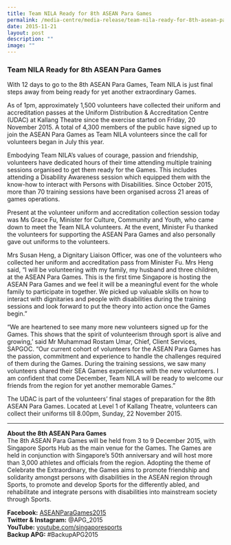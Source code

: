 ```yaml
---
title: Team NILA Ready for 8th ASEAN Para Games
permalink: /media-centre/media-release/team-nila-ready-for-8th-asean-para-games/
date: 2015-11-21
layout: post
description: ""
image: ""
---
```

### **Team NILA Ready for 8th ASEAN Para Games**

With 12 days to go to the 8th ASEAN Para Games, Team NILA is just final steps away from being ready for yet another extraordinary Games.

As of 1pm, approximately 1,500 volunteers have collected their uniform and accreditation passes at the Uniform Distribution & Accreditation Centre (UDAC) at Kallang Theatre since the exercise started on Friday, 20 November 2015. A total of 4,300 members of the public have signed up to join the ASEAN Para Games as Team NILA volunteers since the call for volunteers began in July this year.

Embodying Team NILA’s values of courage, passion and friendship, volunteers have dedicated hours of their time attending multiple training sessions organised to get them ready for the Games. This includes attending a Disability Awareness session which equipped them with the know-how to interact with Persons with Disabilities. Since October 2015, more than 70 training sessions have been organised across 21 areas of games operations.

Present at the volunteer uniform and accreditation collection session today was Ms Grace Fu, Minister for Culture, Community and Youth, who came down to meet the Team NILA volunteers. At the event, Minister Fu thanked the volunteers for supporting the ASEAN Para Games and also personally gave out uniforms to the volunteers.

Mrs Susan Heng, a Dignitary Liaison Officer, was one of the volunteers who collected her uniform and accreditation pass from Minister Fu. Mrs Heng said, “I will be volunteering with my family, my husband and three children, at the ASEAN Para Games. This is the first time Singapore is hosting the ASEAN Para Games and we feel it will be a meaningful event for the whole family to participate in together. We picked up valuable skills on how to interact with dignitaries and people with disabilities during the training sessions and look forward to put the theory into action once the Games begin.”

“We are heartened to see many more new volunteers signed up for the Games. This shows that the spirit of volunteerism through sport is alive and growing,’ said Mr Muhammad Rostam Umar, Chief, Client Services, SAPGOC. “Our current cohort of volunteers for the ASEAN Para Games has the passion, commitment and experience to handle the challenges required of them during the Games. During the training sessions, we saw many volunteers shared their SEA Games experiences with the new volunteers. I am confident that come December, Team NILA will be ready to welcome our friends from the region for yet another memorable Games.”

The UDAC is part of the volunteers’ final stages of preparation for the 8th ASEAN Para Games. Located at Level 1 of Kallang Theatre, volunteers can collect their uniforms till 8.00pm, Sunday, 22 November 2015.

---

**About the 8th ASEAN Para Games**<br>
The 8th ASEAN Para Games will be held from 3 to 9 December 2015, with Singapore Sports Hub as the main venue for the Games. The Games are held in conjunction with Singapore’s 50th anniversary and will host more than 3,000 athletes and officials from the region. Adopting the theme of Celebrate the Extraordinary, the Games aims to promote friendship and solidarity amongst persons with disabilities in the ASEAN region through Sports, to promote and develop Sports for the differently abled, and rehabilitate and integrate persons with disabilities into mainstream society through Sports.

**Facebook:** [ASEANParaGames2015](https://www.facebook.com/ASEANPARAGAMES2015)<br>
**Twitter & Instagram:** @APG_2015<br>
**YouTube:** [youtube.com/singaporesports](https://www.youtube.com/user/SingaporeSports)<br>
**Backup APG:** #BackupAPG2015